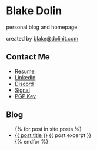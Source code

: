 # Blake Dolin

personal blog and homepage.

created by [blake@dolinit.com](mailto:blake@dolinit.com)

## Contact Me

- [Resume](/resume.html)
- [LinkedIn](https://www.linkedin.com/in/blakedolin)
- [Discord](https://discord.com/users/231844849433706506)
- [Signal](https://signal.me/#eu/zdjy_96_9ivRGo3XpHJSsNIP73o49SIrvQ7w-By81Jrm4FhqJCxBHLqaKMZSHeJm)
- [PGP Key](assets/Blake_Dolin_Pubkey.asc "Fingerprint: 0920CD4F5BA69E6AF25271786B8F7D1DEFD9D974")

## Blog

<ul>
  {% for post in site.posts %}
    <li>
      <a href="{{ post.url }}">{{ post.title }}</a>
      {{ post.excerpt }}
    </li>
  {% endfor %}
</ul>

